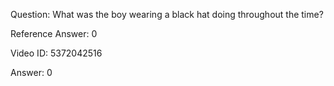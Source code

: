 Question: What was the boy wearing a black hat doing throughout the time?

Reference Answer: 0

Video ID: 5372042516

Answer: 0

